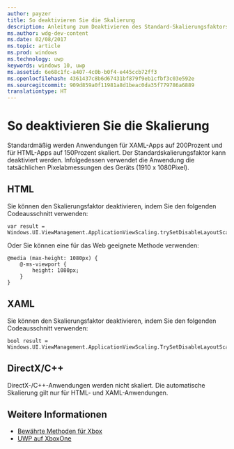 ```yaml
---
author: payzer
title: So deaktivieren Sie die Skalierung
description: Anleitung zum Deaktivieren des Standard-Skalierungsfaktors.
ms.author: wdg-dev-content
ms.date: 02/08/2017
ms.topic: article
ms.prod: windows
ms.technology: uwp
keywords: windows 10, uwp
ms.assetid: 6e68c1fc-a407-4c0b-b0f4-e445ccb72ff3
ms.openlocfilehash: 4361437c8b6d67431bf879f9eb1cfbf3c03e592e
ms.sourcegitcommit: 909d859a0f11981a8d1beac0da35f779786a6889
translationtype: HT
---
```

# <a name="how-to-turn-off-scaling"></a>So deaktivieren Sie die Skalierung   
Standardmäßig werden Anwendungen für XAML-Apps auf 200Prozent und für HTML-Apps auf 150Prozent skaliert. Der Standardskalierungsfaktor kann deaktiviert werden. Infolgedessen verwendet die Anwendung die tatsächlichen Pixelabmessungen des Geräts (1910 x 1080Pixel).   
   
## <a name="html"></a>HTML   
Sie können den Skalierungsfaktor deaktivieren, indem Sie den folgenden Codeausschnitt verwenden: 
   
```
var result = Windows.UI.ViewManagement.ApplicationViewScaling.trySetDisableLayoutScaling(true);
```

Oder Sie können eine für das Web geeignete Methode verwenden:   

```   
@media (max-height: 1080px) {   
    @-ms-viewport {   
        height: 1080px;   
    }   
}   
```

## <a name="xaml"></a>XAML
Sie können den Skalierungsfaktor deaktivieren, indem Sie den folgenden Codeausschnitt verwenden:   
   
```
bool result = Windows.UI.ViewManagement.ApplicationViewScaling.TrySetDisableLayoutScaling(true);
```
   
## <a name="directxc"></a>DirectX/C++   
DirectX-/C++-Anwendungen werden nicht skaliert. Die automatische Skalierung gilt nur für HTML- und XAML-Anwendungen.  

## <a name="see-also"></a>Weitere Informationen
- [Bewährte Methoden für Xbox](tailoring-for-xbox.md)
- [UWP auf XboxOne](index.md)
